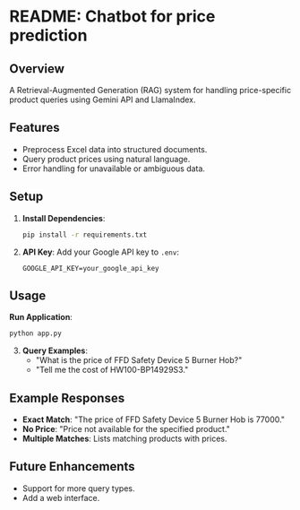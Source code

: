 # README: Chatbot for price prediction
## Overview
A Retrieval-Augmented Generation (RAG) system for handling price-specific product queries using Gemini API and LlamaIndex.

## Features
- Preprocess Excel data into structured documents.
- Query product prices using natural language.
- Error handling for unavailable or ambiguous data.

## Setup
1. **Install Dependencies**:
   ```bash
   pip install -r requirements.txt
   ```
2. **API Key**: Add your Google API key to `.env`:
   ```
   GOOGLE_API_KEY=your_google_api_key
   ```

## Usage

 **Run Application**:
   ```bash
   python app.py
   ```
3. **Query Examples**:
   - "What is the price of FFD Safety Device 5 Burner Hob?"
   - "Tell me the cost of HW100-BP14929S3."

## Example Responses
- **Exact Match**: "The price of FFD Safety Device 5 Burner Hob is 77000."
- **No Price**: "Price not available for the specified product."
- **Multiple Matches**: Lists matching products with prices.

## Future Enhancements
- Support for more query types.
- Add a web interface.


